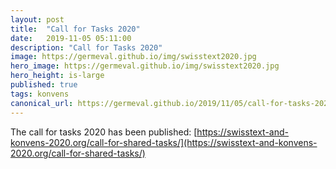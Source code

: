 ```yaml
---
layout: post
title:  "Call for Tasks 2020"
date:   2019-11-05 05:11:00
description: "Call for Tasks 2020"
image: https://germeval.github.io/img/swisstext2020.jpg
hero_image: https://germeval.github.io/img/swisstext2020.jpg
hero_height: is-large
published: true
tags: konvens
canonical_url: https://germeval.github.io/2019/11/05/call-for-tasks-2020.html
---
```



The call for tasks 2020 has been published:
[https://swisstext-and-konvens-2020.org/call-for-shared-tasks/](https://swisstext-and-konvens-2020.org/call-for-shared-tasks/)

